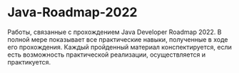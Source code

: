 # Java-Roadmap-2022
Работы, связанные с прохождением Java Developer Roadmap 2022. В полной мере показывает все практические навыки, полученные в ходе его прохождения. Каждый пройденный материал конспектируется, если есть возможность практической реализации, осуществляется и практикуется.
